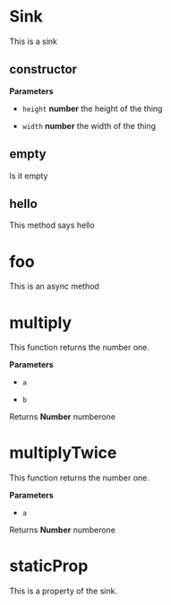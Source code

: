 # Sink

This is a sink

## constructor

**Parameters**

-   `height` **number** the height of the thing

-   `width` **number** the width of the thing


## empty

Is it empty

## hello

This method says hello

# foo

This is an async method

# multiply

This function returns the number one.

**Parameters**

-   `a`  

-   `b`  


Returns **Number** numberone


# multiplyTwice

This function returns the number one.

**Parameters**

-   `a`  


Returns **Number** numberone


# staticProp

This is a property of the sink.
